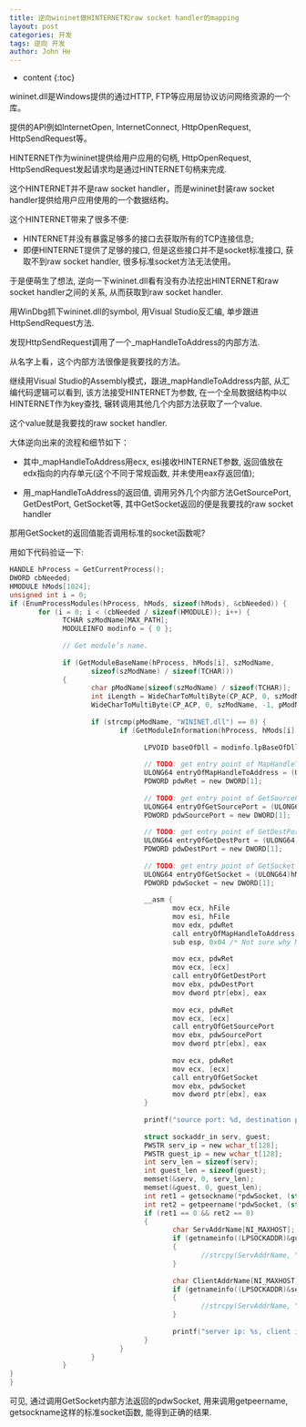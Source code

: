 ```yaml
---
title: 逆向wininet做HINTERNET和raw socket handler的mapping
layout: post
categories: 开发
tags: 逆向 开发
author: John He
---
```


* content
{:toc}

wininet.dll是Windows提供的通过HTTP, FTP等应用层协议访问网络资源的一个库。

提供的API例如InternetOpen, InternetConnect, HttpOpenRequest, HttpSendRequest等。

HINTERNET作为wininet提供给用户应用的句柄, HttpOpenRequest, HttpSendRequest发起请求均是通过HINTERNET句柄来完成.

这个HINTERNET并不是raw socket handler，而是wininet封装raw socket handler提供给用户应用使用的一个数据结构。

这个HINTERNET带来了很多不便:
- HINTERNET并没有暴露足够多的接口去获取所有的TCP连接信息;
- 即便HINTERNET提供了足够的接口, 但是这些接口并不是socket标准接口, 获取不到raw socket handler, 很多标准socket方法无法使用。

于是便萌生了想法, 逆向一下wininet.dll看有没有办法挖出HINTERNET和raw socket handler之间的关系, 从而获取到raw socket handler.

用WinDbg抓下wininet.dll的symbol, 用Visual Studio反汇编, 单步跟进HttpSendRequest方法.

发现HttpSendRequest调用了一个_mapHandleToAddress的内部方法.

从名字上看，这个内部方法很像是我要找的方法。

继续用Visual Studio的Assembly模式，跟进_mapHandleToAddress内部, 从汇编代码逻辑可以看到, 该方法接受HINTERNET为参数, 在一个全局数据结构中以HINTERNET作为key查找, 辗转调用其他几个内部方法获取了一个value.

这个value就是我要找的raw socket handler.

大体逆向出来的流程和细节如下：

- 其中_mapHandleToAddress用ecx, esi接收HINTERNET参数, 返回值放在edx指向的内存单元(这个不同于常规函数, 并未使用eax存返回值);

- 用_mapHandleToAddress的返回值, 调用另外几个内部方法GetSourcePort, GetDestPort, GetSocket等, 其中GetSocket返回的便是我要找的raw socket handler

那用GetSocket的返回值能否调用标准的socket函数呢?

用如下代码验证一下:

```C
HANDLE hProcess = GetCurrentProcess();
DWORD cbNeeded;
HMODULE hMods[1024];
unsigned int i = 0;
if (EnumProcessModules(hProcess, hMods, sizeof(hMods), &cbNeeded)) {
       for (i = 0; i < (cbNeeded / sizeof(HMODULE)); i++) {
             TCHAR szModName[MAX_PATH];
             MODULEINFO modinfo = { 0 };
 
             // Get module’s name.
 
             if (GetModuleBaseName(hProcess, hMods[i], szModName,
                    sizeof(szModName) / sizeof(TCHAR)))
             {
                    char pModName[sizeof(szModName) / sizeof(TCHAR)];
                    int iLength = WideCharToMultiByte(CP_ACP, 0, szModName, -1, NULL, 0, NULL, NULL);
                    WideCharToMultiByte(CP_ACP, 0, szModName, -1, pModName, iLength, NULL, NULL);
 
                    if (strcmp(pModName, "WININET.dll") == 0) {
                           if (GetModuleInformation(hProcess, hMods[i], &modinfo, sizeof(modinfo)) != 0) {
 
                                 LPVOID baseOfDll = modinfo.lpBaseOfDll;
 
                                 // TODO: get entry point of MapHandleToAddress dynamically rather than hardcoding offset.
                                 ULONG64 entryOfMapHandleToAddress = (ULONG64)hMods[i] + 0xB08F0;
                                 PDWORD pdwRet = new DWORD[1];
 
                                 // TODO: get entry point of GetSourcePort dynamically rather than hardcoding offset.
                                 ULONG64 entryOfGetSourcePort = (ULONG64)hMods[i] + 0x16EA39;
                                 PDWORD pdwSourcePort = new DWORD[1];
 
                                 // TODO: get entry point of GetDestPort dynamically rather than hardcoding offset.
                                 ULONG64 entryOfGetDestPort = (ULONG64)hMods[i] + 0x16E965;
                                 PDWORD pdwDestPort = new DWORD[1];
 
                                 // TODO: get entry point of GetSocket dynamically rather than hardcoding offset.
                                 ULONG64 entryOfGetSocket = (ULONG64)hMods[i] + 0x16EA03;
                                 PDWORD pdwSocket = new DWORD[1];
 
                                 __asm {
                                        mov ecx, hFile
                                        mov esi, hFile
                                        mov edx, pdwRet
                                        call entryOfMapHandleToAddress
                                        sub esp, 0x04 /* Not sure why MapHandleToAddress doesn't restore esp correctly, manually restore it */
 
                                        mov ecx, pdwRet
                                        mov ecx, [ecx]
                                        call entryOfGetDestPort
                                        mov ebx, pdwDestPort
                                        mov dword ptr[ebx], eax
 
                                        mov ecx, pdwRet
                                        mov ecx, [ecx]
                                        call entryOfGetSourcePort
                                        mov ebx, pdwSourcePort
                                        mov dword ptr[ebx], eax
 
                                        mov ecx, pdwRet
                                        mov ecx, [ecx]
                                        call entryOfGetSocket
                                        mov ebx, pdwSocket
                                        mov dword ptr[ebx], eax
                                 }
 
                                 printf("source port: %d, destination port: %d\n", *pdwSourcePort, *pdwDestPort);
 
                                 struct sockaddr_in serv, guest;
                                 PWSTR serv_ip = new wchar_t[128];
                                 PWSTR guest_ip = new wchar_t[128];
                                 int serv_len = sizeof(serv);
                                 int guest_len = sizeof(guest);
                                 memset(&serv, 0, serv_len);
                                 memset(&guest, 0, guest_len);
                                 int ret1 = getsockname(*pdwSocket, (struct sockaddr *)&serv, &serv_len);
                                 int ret2 = getpeername(*pdwSocket, (struct sockaddr *)&guest, &guest_len);
                                 if (ret1 == 0 && ret2 == 0)
                                 {
                                        char ServAddrName[NI_MAXHOST];
                                        if (getnameinfo((LPSOCKADDR)&guest, guest_len, ServAddrName, sizeof(ServAddrName), NULL, 0, NI_NUMERICHOST) != 0)
                                        {
                                               //strcpy(ServAddrName, "<unknown>");
                                        }
 
                                        char ClientAddrName[NI_MAXHOST];
                                        if (getnameinfo((LPSOCKADDR)&serv, serv_len, ClientAddrName, sizeof(ClientAddrName), NULL, 0, NI_NUMERICHOST) != 0)
                                        {
                                               //strcpy(ServAddrName, "<unknown>");
                                        }
 
                                        printf("server ip: %s, client ip: %s\n", ServAddrName, ClientAddrName);
                                 }
                           }
                    }
             }
}
}
```


可见, 通过调用GetSocket内部方法返回的pdwSocket, 用来调用getpeername, getsockname这样的标准socket函数, 能得到正确的结果.



